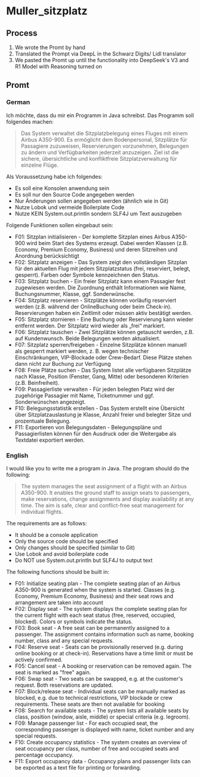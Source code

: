 # Muller_sitzplatz

## Process
1. We wrote the Promt by hand
2. Translated the Prompt via DeepL in the Schwarz Digits/ Lidl translator
3. We pasted the Promt up until the functionality into DeepSeek's V3 and R1 Model with Reasoning turned on 


## Promt

### German
Ich möchte, dass du mir ein Programm in Java schreibst.
Das Programm soll folgendes machen:

> Das System verwaltet die Sitzplatzbelegung eines Fluges mit einem Airbus A350-900. Es ermöglicht dem Bodenpersonal, Sitzplätze für Passagiere zuzuweisen, Reservierungen vorzunehmen, Belegungen zu ändern und Verfügbarkeiten jederzeit anzuzeigen. Ziel ist die sichere, übersichtliche und konfliktfreie Sitzplatzverwaltung für einzelne Flüge.


Als Voraussetzung habe ich folgendes:

- Es soll eine Konsolen anwendung sein
- Es soll nur den Source Code angegeben werden
- Nur Änderungen sollen angegeben werden (ähnlich wie in Git)
- Nutze Lobok und vermeide Boilerplate Code
- Nutze KEIN System.out.println sondern SLF4J um Text auszugeben


Folgende Funktionen sollen eingebaut sein:

- F01: Sitzplan initialisieren                          -   Der komplette Sitzplan eines Airbus A350-900 wird beim Start des Systems erzeugt. Dabei werden Klassen (z.B. Economy, Premium Economy, Business) und deren Sitzreihen und Anordnung berücksichtigt
- F02: Sitzplatz anzeigen                               -   Das System zeigt den vollständigen Sitzplan für den aktuellen Flug mit jedem Sitzplatzstatus (frei, reserviert, belegt, gesperrt). Farben oder Symbole kennzeichnen den Status.
- F03: Sitzplatz buchen                                     -   Ein freier Sitzplatz kann einem Passagier fest zugewiesen werden. Die Zuordnung enthält Informationen wie Name, Buchungsnummer, Klasse, ggf. Sonderwünsche.
- F04: Sitzplatz reservieren                            -  Sitzplätze können vorläufig reserviert werden (z.B. während der OnlineBuchung oder beim Check-in). Reservierungen haben ein Zeitlimit oder müssen aktiv bestätigt werden.
- F05: Sitzplatz stornieren                             -     Eine Buchung oder Reservierung kann wieder entfernt werden. Der Sitzplatz wird wieder als „frei“ markiert.
- F06: Sitzplatz tauschen                               -   Zwei Sitzplätze können getauscht werden, z.B. auf Kundenwunsch. Beide Belegungen werden aktualisiert.
- F07: Sitzplatz sperren/freigeben              -   Einzelne Sitzplätze können manuell als gesperrt markiert werden, z. B. wegen technischer Einschränkungen, VIP-Blockade oder Crew-Bedarf. Diese Plätze stehen dann nicht zur Buchung zur Verfügung
- F08: Freie Plätze suchen                              -   Das System listet alle verfügbaren Sitzplätze nach Klasse, Position (Fenster, Gang, Mitte) oder besonderen Kriterien (z.B. Beinfreiheit).
- F09: Passagierliste verwalten                     -    Für jeden belegten Platz wird der zugehörige Passagier mit Name, Ticketnummer und ggf. Sonderwünschen angezeigt.
- F10: Belegungsstatistik erstellen             -   Das System erstellt eine Übersicht über Sitzplatzauslastung je Klasse, Anzahl freier und belegter Sitze und prozentuale Belegung.
- F11: Exportieren von Belegungsdaten   -   Belegungspläne und Passagierlisten können für den Ausdruck oder die Weitergabe als Textdatei exportiert werden.

### English
I would like you to write me a program in Java.
The program should do the following:

> The system manages the seat assignment of a flight with an Airbus A350-900. It enables the ground staff to assign seats to passengers, make reservations, change assignments and display availability at any time. The aim is safe, clear and conflict-free seat management for individual flights.


The requirements are as follows:

- It should be a console application
- Only the source code should be specified
- Only changes should be specified (similar to Git)
- Use Lobok and avoid boilerplate code
- Do NOT use System.out.println but SLF4J to output text


The following functions should be built in:

- F01: Initialize seating plan - The complete seating plan of an Airbus A350-900 is generated when the system is started. Classes (e.g. Economy, Premium Economy, Business) and their seat rows and arrangement are taken into account
- F02: Display seat - The system displays the complete seating plan for the current flight with each seat status (free, reserved, occupied, blocked). Colors or symbols indicate the status.
- F03: Book seat - A free seat can be permanently assigned to a passenger. The assignment contains information such as name, booking number, class and any special requests.
- F04: Reserve seat - Seats can be provisionally reserved (e.g. during online booking or at check-in). Reservations have a time limit or must be actively confirmed.
- F05: Cancel seat - A booking or reservation can be removed again. The seat is marked as "free" again.
- F06: Swap seat - Two seats can be swapped, e.g. at the customer's request. Both reservations are updated.
- F07: Block/release seat - Individual seats can be manually marked as blocked, e.g. due to technical restrictions, VIP blockade or crew requirements. These seats are then not available for booking
- F08: Search for available seats - The system lists all available seats by class, position (window, aisle, middle) or special criteria (e.g. legroom).
- F09: Manage passenger list - For each occupied seat, the corresponding passenger is displayed with name, ticket number and any special requests.
- F10: Create occupancy statistics - The system creates an overview of seat occupancy per class, number of free and occupied seats and percentage occupancy.
- F11: Export occupancy data - Occupancy plans and passenger lists can be exported as a text file for printing or forwarding.





